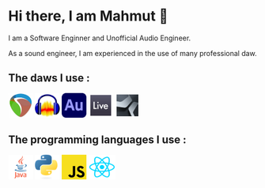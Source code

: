 <h1> Hi there, I am Mahmut 👋</h1>


I am a Software Enginner and Unofficial Audio Engineer.


As a sound engineer, I am experienced in the use of many professional daw.
<h2>The daws I use :</h2>

<a href="https://www.reaper.fm/" target="_blank" rel="noopener noreferrer"><img src="daw_icons/reaper-logo.png" width="50" height="50" alt="Reaper"></a>
<a href="https://www.audacityteam.org/" target="_blank" rel="noopener noreferrer"><img src="daw_icons/Audacity_Logo.svg" width="50" height="50" alt="Audacity"></a>
<a href="https://www.adobe.com/products/audition.html" target="_blank" rel="noopener noreferrer"><img src="daw_icons/Adobe_Audition_CC_icon_(2020).svg" width="50" height="50" alt="Adobe Audition"></a>
<a href="https://www.ableton.com/" target="_blank" rel="noopener noreferrer"><img src="daw_icons/ableton.png" width="50" height="50" alt="Ableton Live"></a>
<a href="https://www.presonus.com/products/Studio-One" target="_blank" rel="noopener noreferrer"><img src="daw_icons/studio_one.png" width="50" height="50" alt="Studio One"></a>

<h2>The programming languages I use :</h2>

<a href="https://www.java.com/tr/" target="_blank" rel="noopener noreferrer"><img src="java.png" width="50" height="50" alt="Java"></a>
<a href="https://www.python.org/" target="_blank" rel="noopener noreferrer"><img src="python.png" width="50" height="50" alt="Python"></a>
<a href="https://nodejs.org/en" target="_blank" rel="noopener noreferrer"><img src="js.png" width="50" height="50" alt="JavaScript"></a>
<a href="https://react.dev/" target="_blank" rel="noopener noreferrer"><img src="react.png" width="55" height="50" alt="React"></a>

